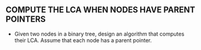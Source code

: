 ## COMPUTE THE LCA WHEN NODES HAVE PARENT POINTERS

* Given two nodes in a binary tree, design an algorithm that computes their LCA. Assume that each node has a parent pointer.